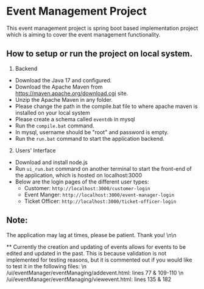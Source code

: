 # Event Management Project

This event management project is spring boot based implementation project which is aiming to cover the event management functionality.

## How to setup or run the project on local system.
1. Backend
- Download the Java 17 and configured.
- Download the Apache Maven from https://maven.apache.org/download.cgi site.
- Unzip the Apache Maven in any folder.
- Please change the path in the compile.bat file to where apache maven is installed on your local system
- Please create a schema called `eventdb` in mysql
- Run the `compile.bat` command.
- In mysql, username should be "root" and password is empty.
- Run the `run.bat` command to start the application backend.

2. Users' Interface
- Download and install node.js
- Run `ui_run.bat` command on another terminal to start the front-end of the application, which is hosted on localhost:3000
- Below are the login pages of the different user types:
    + Customer: `http://localhost:3000/customer-login`
    + Event Manger: `http://localhost:3000/event-manager-login`
    + Ticket Officer: `http://localhost:3000/ticket-officer-login`


## Note:
The application may lag at times, please be patient. Thank you! \n\n

** Currently the creation and updating of events allows for events to be edited and updated in the past. This is because validation is not implemented for testing reasons, but it is commented out if you would like to test it in the following files: \n
/ui/eventManager/eventManaging/addevent.html: lines 77 & 109-110 \n
/ui/eventManager/eventManaging/viewevent.html: lines 135 & 182




